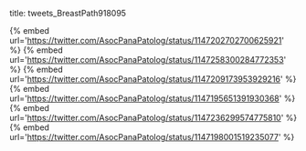 title: tweets_BreastPath918095

{% embed url='https://twitter.com/AsocPanaPatolog/status/1147202702700625921' %}
{% embed url='https://twitter.com/AsocPanaPatolog/status/1147258300284772353' %}
{% embed url='https://twitter.com/AsocPanaPatolog/status/1147209173953929216' %}
{% embed url='https://twitter.com/AsocPanaPatolog/status/1147195651391930368' %}
{% embed url='https://twitter.com/AsocPanaPatolog/status/1147236299574775810' %}
{% embed url='https://twitter.com/AsocPanaPatolog/status/1147198001519235077' %}
